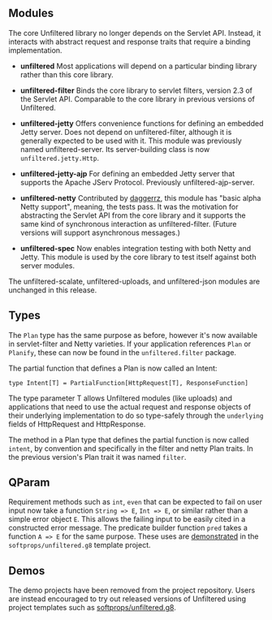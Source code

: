 Modules
-------

The core Unfiltered library no longer depends on the Servlet API. Instead, it interacts with abstract request and response traits that require a binding implementation.

- **unfiltered**  Most applications will depend on a particular
    binding library rather than this core library.

- **unfiltered-filter** Binds the core library to servlet filters,
    version 2.3 of the Servlet API. Comparable to the core library in
    previous versions of Unfiltered.

- **unfiltered-jetty** Offers convenience functions for defining an
    embedded Jetty server. Does not depend on unfiltered-filter,
    although it is generally expected to be used with it. This module
    was previously named unfiltered-server. Its server-building class
    is now `unfiltered.jetty.Http`.

- **unfiltered-jetty-ajp** For defining an embedded Jetty server that
    supports the Apache JServ Protocol. Previously unfiltered-ajp-server.

- **unfiltered-netty** Contributed by [daggerrz][daggerrz], this
    module has "basic alpha Netty support", meaning, the tests
    pass. It was the motivation for abstracting the Servlet API from
    the core library and it supports the same kind of
    synchronous interaction as unfiltered-filter. (Future versions will
    support asynchronous messages.)

- **unfiltered-spec** Now enables integration testing with both Netty
    and Jetty. This module is used by the core library to test itself
    against both server modules.

[daggerrz]: http://github.com/daggerrz/

The unfiltered-scalate, unfiltered-uploads, and unfiltered-json modules are
unchanged in this release.

Types
-----

The `Plan` type has the same purpose as before, however it's now
available in servlet-filter and Netty varieties. If your application
references `Plan` or `Planify`, these can now be found in the
`unfiltered.filter` package.

The partial function that defines a Plan is now called an Intent:

    type Intent[T] = PartialFunction[HttpRequest[T], ResponseFunction]

The type parameter T allows Unfiltered modules (like uploads) and
applications that need to use the actual request and response objects
of their underlying implementation to do so type-safely through
the `underlying` fields of HttpRequest and HttpResponse.

The method in a Plan type that defines the partial function is now
called `intent`, by convention and specifically in the filter and
netty Plan traits. In the previous version's Plan trait it was named
`filter`.

QParam
-------

Requirement methods such as `int`, `even` that can be expected to
fail on user input now take a function `String => E`, `Int => E`, or
similar rather than a simple error object `E`. This allows the
failing input to be easily cited in a constructed error message. The
predicate builder function `pred` takes a function `A => E` for the
same purpose. These uses are [demonstrated][example] in the
`softprops/unfiltered.g8` template project.

[example]: http://github.com/softprops/unfiltered.g8/blob/master/src/main/g8/src/main/scala/Example.scala

Demos
------

The demo projects have been removed from the project
repository. Users are instead encouraged to try out released versions
of Unfiltered using project templates such as [softprops/unfiltered.g8][template].

[template]: http://github.com/softprops/unfiltered.g8
